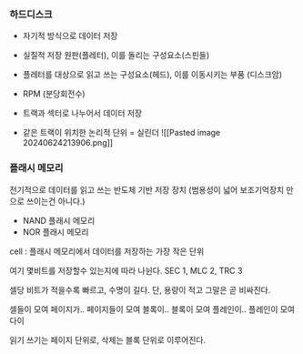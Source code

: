 
### 하드디스크

- 자기적 방식으로 데이터 저장
- 실질적 저장 원판(플레터), 이를 돌리는 구성요소(스핀들)
- 플레터를 대상으로 읽고 쓰는 구성요소(헤드), 이를 이동시키는 부품 (디스크암)
- RPM (분당회전수)

- 트랙과 섹터로 나누어서 데이터 저장
- 같은 트랙이 위치한 논리적 단위 = 실린더
![[Pasted image 20240624213906.png]]

### 플래시 메모리
전기적으로 데이터를 읽고 쓰는 반도체 기반 저장 장치
(범용성이 넓어 보조기억장치 만 으로 쓰이는건 아니다.)

- NAND 플래시 메모리
- NOR 플래시 메모리

cell : 플래시 메모리에서 데이터를 저장하는 가장 작은 단위

여기 몇비트를 저장할수 있는지에  따라 나뉜다.
SEC 1, MLC 2, TRC 3

셀당 비트가 적을수록 빠르고, 수명이 길다.  단, 용량이 적고 그말은 곧 비싸진다.

셀들이 모여 페이지가..
페이지들이 모여 블록이..
블록이 모여 플레인이..
플레인이 모여 다이

읽기 쓰기는 페이지 단위로, 삭제는 블록 단위로 이루어진다.

